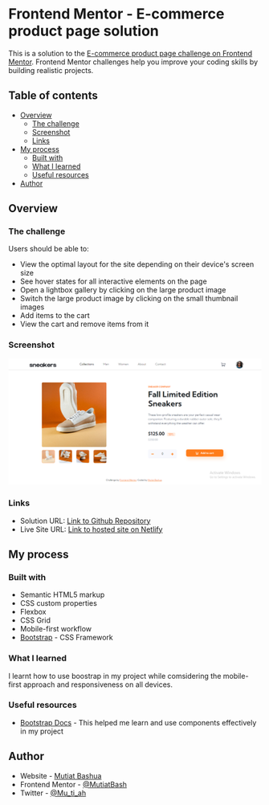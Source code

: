# Frontend Mentor - E-commerce product page solution

This is a solution to the [E-commerce product page challenge on Frontend Mentor](https://www.frontendmentor.io/challenges/ecommerce-product-page-UPsZ9MJp6). Frontend Mentor challenges help you improve your coding skills by building realistic projects.

## Table of contents

- [Overview](#overview)
  - [The challenge](#the-challenge)
  - [Screenshot](#screenshot)
  - [Links](#links)
- [My process](#my-process)
  - [Built with](#built-with)
  - [What I learned](#what-i-learned)
  - [Useful resources](#useful-resources)
- [Author](#author)

## Overview

### The challenge

Users should be able to:

- View the optimal layout for the site depending on their device's screen size
- See hover states for all interactive elements on the page
- Open a lightbox gallery by clicking on the large product image
- Switch the large product image by clicking on the small thumbnail images
- Add items to the cart
- View the cart and remove items from it

### Screenshot

![Screenshot on web view](./images/screenshot.png)

### Links

- Solution URL: [Link to Github Repository](https://github.com/MutiatBash/E-commerce_store.git)
- Live Site URL: [Link to hosted site on Netlify](https://ecommerce-shoe.netlify.app)

## My process

### Built with

- Semantic HTML5 markup
- CSS custom properties
- Flexbox
- CSS Grid
- Mobile-first workflow
- [Bootstrap](https://getbootstrap.com) - CSS Framework

### What I learned

I learnt how to use boostrap in my project while comsidering the mobile-first approach and responsiveness on all devices.

### Useful resources

- [Bootstrap Docs](https://getbootstrap.com) - This helped me learn and use components effectively in my project

## Author

- Website - [Mutiat Bashua](https://github.com/MutiatBash)
- Frontend Mentor - [@MutiatBash](https://www.frontendmentor.io/profile/MutiatBash)
- Twitter - [@Mu_ti_ah](https://www.twitter.com/Mu_ti_ah)
